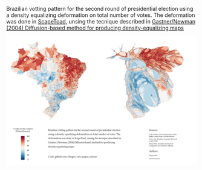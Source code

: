 Brazilian votting pattern for the second round of presidential election using a density equalizing deformation on total number of votes. The deformation was done in [ScapeToad](http://scapetoad.choros.ch/), unsing the tecnique described in [ Gastner/Newman (2004) Diffusion-based method for producing density-equalizing maps](http://www.pnas.org/content/101/20/7499.full)

![](10648956_10152477414893873_4940320327183303142_o.jpg)

